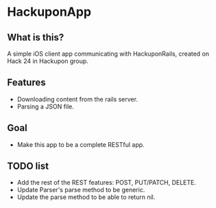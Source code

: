# HackuponApp

## What is this?

A simple iOS client app communicating with HackuponRails, created on Hack 24 in Hackupon group.

## Features

- Downloading content from the rails server.
- Parsing a JSON file.

## Goal

- Make this app to be a complete RESTful app.

## TODO list

- Add the rest of the REST features: POST, PUT/PATCH, DELETE.
- Update Parser's parse method to be generic.
- Update the parse method to be able to return nil.

